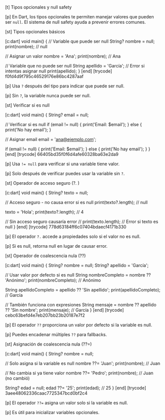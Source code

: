 [t] Tipos opcionales y null safety

[p]
En Dart, los tipos opcionales te permiten manejar valores que pueden ser `null`. El sistema de null safety ayuda a prevenir errores comunes.

[st] Tipos opcionales básicos

[c:dart]
void main() {
  // Variable que puede ser null
  String? nombre = null;
  print(nombre); // null
  
  // Asignar un valor
  nombre = 'Ana';
  print(nombre); // Ana
  
  // Variable que no puede ser null
  String apellido = 'García'; // Error si intentas asignar null
  print(apellido);
}
[end]
[trycode] f0fd4d9f795c46529176e86bc4287aaf

[p]
Usa `?` después del tipo para indicar que puede ser null.

[p]
Sin `?`, la variable nunca puede ser null.

[st] Verificar si es null

[c:dart]
void main() {
  String? email = null;
  
  // Verificar si es null
  if (email != null) {
    print('Email: $email');
  } else {
    print('No hay email');
  }
  
  // Asignar email
  email = 'ana@ejemplo.com';
  
  if (email != null) {
    print('Email: $email');
  } else {
    print('No hay email');
  }
}
[end]
[trycode] 66405bd35f0f6d4afe60328ba63e2da9

[p]
Usa `!= null` para verificar si una variable tiene valor.

[p]
Solo después de verificar puedes usar la variable sin `?`.

[st] Operador de acceso seguro (?. )

[c:dart]
void main() {
  String? texto = null;
  
  // Acceso seguro - no causa error si es null
  print(texto?.length); // null
  
  texto = 'Hola';
  print(texto?.length); // 4
  
  // Sin acceso seguro causaría error
  // print(texto.length); // Error si texto es null
}
[end]
[trycode] 778d63184ff6c07404bdaecf4171b330

[p]
El operador `?.` accede a propiedades solo si el valor no es null.

[p]
Si es null, retorna null en lugar de causar error.

[st] Operador de coalescencia nula (??)

[c:dart]
void main() {
  String? nombre = null;
  String? apellido = 'García';
  
  // Usar valor por defecto si es null
  String nombreCompleto = nombre ?? 'Anónimo';
  print(nombreCompleto); // Anónimo
  
  String apellidoCompleto = apellido ?? 'Sin apellido';
  print(apellidoCompleto); // García
  
  // También funciona con expresiones
  String mensaje = nombre ?? apellido ?? 'Sin nombre';
  print(mensaje); // García
}
[end]
[trycode] cebc63befd4e7eb207bb23b20187e7f2

[p]
El operador `??` proporciona un valor por defecto si la variable es null.

[p]
Puedes encadenar múltiples `??` para fallbacks.

[st] Asignación de coalescencia nula (??=)

[c:dart]
void main() {
  String? nombre = null;
  
  // Solo asigna si la variable es null
  nombre ??= 'Juan';
  print(nombre); // Juan
  
  // No cambia si ya tiene valor
  nombre ??= 'Pedro';
  print(nombre); // Juan (no cambió)
  
  String? edad = null;
  edad ??= '25';
  print(edad); // 25
}
[end]
[trycode] 3aee48062336caac7725347bcd0bf2c4

[p]
El operador `??=` asigna un valor solo si la variable es null.

[p]
Es útil para inicializar variables opcionales. 